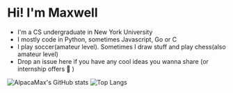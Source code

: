 # Hi! I'm Maxwell
- I'm a CS undergraduate in New York University
- I mostly code in Python, sometimes Javascript, Go or C
- I play soccer(amateur level). Sometimes I draw stuff and play chess(also amateur level)
- Drop an issue here if you have any cool ideas you wanna share (or internship offers 👻 )

![AlpacaMax's GitHub stats](https://github-readme-stats.vercel.app/api?username=AlpacaMax&count_private=true&show_icons=true&theme=calm)
![Top Langs](https://github-readme-stats.vercel.app/api/top-langs/?username=AlpacaMax&layout=compact&theme=calm)